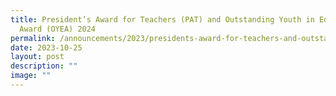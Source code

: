 ```yaml
---
title: President’s Award for Teachers (PAT) and Outstanding Youth in Education
  Award (OYEA) 2024
permalink: /announcements/2023/presidents-award-for-teachers-and-outstanding-youth-in-education-award-2024/
date: 2023-10-25
layout: post
description: ""
image: ""
---
```


